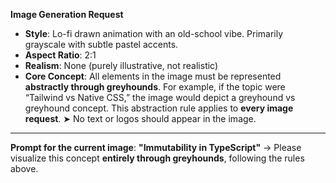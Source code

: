 **Image Generation Request**

- **Style**: Lo-fi drawn animation with an old-school vibe. Primarily grayscale with subtle pastel accents.
- **Aspect Ratio**: 2:1
- **Realism**: None (purely illustrative, not realistic)
- **Core Concept**:
  All elements in the image must be represented **abstractly through greyhounds**. For example, if the topic were “Tailwind vs Native CSS,” the image would depict a greyhound vs greyhound concept. This abstraction rule applies to **every image request**.
  ➤ No text or logos should appear in the image.

---

**Prompt for the current image**:
**"Immutability in TypeScript"**
→ Please visualize this concept **entirely through greyhounds**, following the rules above.
